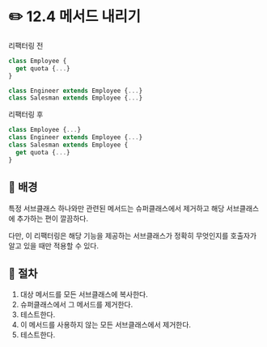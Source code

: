 # ✏️ 12.4 메서드 내리기

리팩터링 전

```javascript
class Employee {
  get quota {...}
}

class Engineer extends Employee {...}
class Salesman extends Employee {...}
```

리팩터링 후

```javascript
class Employee {...}
class Engineer extends Employee {...}
class Salesman extends Employee {
  get quota {...}  
}
```

## 🧷 배경

특정 서브클래스 하나와만 관련된 메서드는 슈퍼클래스에서 제거하고 해당 서브클래스에 추가하는 편이 깔끔하다.&#x20;

다만, 이 리팩터링은 해당 기능을 제공하는 서브클래스가 정확히 무엇인지를 호출자가 알고 있을 때만 적용할 수 있다.

## 🧷 절차

1. 대상 메서드를 모든 서브클래스에 복사한다.
2. 슈퍼클래스에서 그 메서드를 제거한다.
3. 테스트한다.
4. 이 메서드를 사용하지 않는 모든 서브클래스에서 제거한다.
5. 테스트한다.
